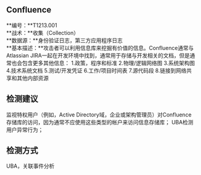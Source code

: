 ## Confluence  
**编号：**T1213.001  
**战术：**收集（Collection）  
**数据源：**身份验证日志，第三方应用程序日志  
**基本描述：**攻击者可以利用信息库来挖掘有价值的信息。Confluence通常与Atlassian JIRA一起在开发环境中找到，通常用于存储与开发相关的文档，但是通常也会包含更多其他信息：
1.政策，程序和标准
2.物理/逻辑网络图
3.系统架构图
4.技术系统文档
5.测试/开发凭证
6.工作/项目时间表
7.源代码段
8.链接到网络共享和其他内部资源  
## 检测建议  
监视特权用户（例如，Active Directory域，企业或架构管理员）对Confluence存储库的访问，因为通常不应使用这些类型的帐户来访问信息存储库；
UBA检测用户异常行为；  
## 检测方式  
UBA，关联事件分析